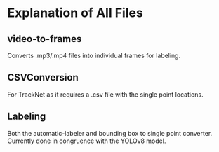 # Explanation of All Files

## video-to-frames
Converts .mp3/.mp4 files into individual frames for labeling.

## CSVConversion
For TrackNet as it requires a .csv file with the single point locations.

## Labeling
Both the automatic-labeler and bounding box to single point converter. Currently done in congruence with the YOLOv8 model.
